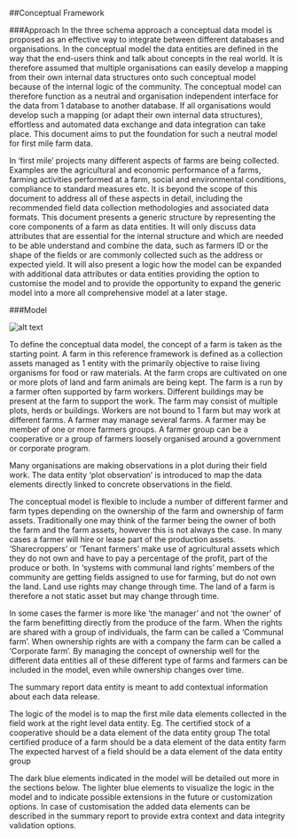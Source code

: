 ##Conceptual Framework

###Approach
In the three schema approach a conceptual data model is proposed as an effective way to integrate between different databases and organisations. In the conceptual model the data entities are defined in the way that the end-users think and talk about concepts in the real world. It is therefore assumed that multiple organisations can easily develop a mapping from their own internal data structures onto such conceptual model because of the internal logic of the community. The conceptual model can therefore function as a neutral and organisation independent interface for the data from 1 database to another database. If all organisations would develop such a mapping (or adapt their own internal data structures), effortless and automated data exchange and data integration can take place. This document aims to put the foundation for such a neutral model for first mile farm data.

In ‘first mile’ projects many different aspects of farms are being collected. Examples are the agricultural and economic performance of a farms, farming activities performed at a farm, social and environmental conditions, compliance to standard measures etc. It is beyond the scope of this document to address all of these aspects in detail, including the recommended field data collection methodologies and associated data formats. This document presents a generic structure by representing the core components of a farm as data entities. It will only discuss data attributes that are essential for the internal structure and which are needed to be able understand and combine the data, such as farmers ID or the shape of the fields or are commonly collected such as the address or expected yield. It will also present a logic how the model can be expanded with additional data attributes or data entities providing the option to customise the model and to provide the opportunity to expand the generic model into a more all comprehensive model at a later stage.

###Model

![alt text][neutralmodel]

To define the conceptual data model, the concept of a farm is taken as the starting point. A farm in this reference framework is defined as a collection assets managed as 1 entity with the primarily objective to raise living organisms for food or raw materials. At the farm crops are cultivated on one or more plots of land and farm animals are being kept. The farm is a run by a farmer often supported by farm workers. Different buildings may be present at the farm to support the work. The farm may consist of multiple plots, herds or buildings. Workers are not bound to 1 farm but may work at different farms. A farmer may manage several farms. A farmer may be member of one or more farmers groups. A farmer group can be a cooperative or a group of farmers loosely organised around a government or corporate program.

Many organisations are making observations in a plot during their field work. The data entity ‘plot observation’ is introduced to map the data elements directly linked to concrete  observations in the field.

The conceptual model is flexible to include a number of different farmer and farm types depending on the ownership of the farm and ownership of farm assets. Traditionally one may think of the farmer being the owner of both the farm and the farm assets, however this is not always the case. In many cases a farmer will hire or lease part of the production assets. ‘Sharecroppers’ or ‘Tenant farmers’ make use of agricultural assets which they do not own and have to pay a percentage of the profit, part of the produce or both. In ‘systems with communal land rights’ members of the community are getting fields assigned to use for farming, but do not own the land. Land use rights may change through time. The land of a farm is therefore a not static asset but may change through time.

In some cases the farmer is more like ‘the manager’ and not ‘the owner’ of the farm benefitting directly from the produce of the farm. When the rights are shared with a group of individuals, the farm can be called a ‘Communal farm’. When ownership rights are with a company the farm can be called a ‘Corporate farm’. By managing the concept of ownership well for the different data entities all of these different type of farms and farmers can be included in the model, even while ownership changes over time.

The summary report data entity is meant to add contextual information about each data release.

The logic of the model is to map the first mile data elements collected in the field work at the right level data entity. Eg.
The certified stock of a cooperative should be a data element of the data entity group
The total certified produce of a farm should be a data element of the data entity farm
The expected harvest of a field should be a data element of the data entity group

The dark blue elements indicated in the model will be detailed out more in the sections below. The lighter blue elements to visualize the logic in the model and to indicate possible extensions in the future or customization options. In case of customisation the added data elements can be described in the summary report to provide extra context and data integrity validation options.


[neutralmodel]: https://github.com/firstmile/reference-framework/blob/master/docs/_static/Neutraldatamodel.gif "Neutral model for first mile farm data"
